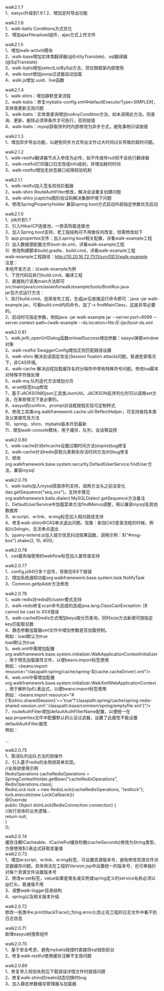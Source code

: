 walk2.1.7  
1、easyui升级到1.8.1
2、增加定时导出功能

walk2.1.6  
1、walk-batis Conditions方式优化  
2、增加ajaxfileupload组件，ajax方式上传文件  

walk2.1.5  
1、增加walk-activiti模块  
2、walk-base增加实体类翻译器(@EntityTranslate)、sql翻译器(@SqlTranslate)  
3、walk-batis增加selectListBySql方法，但仅限框架内部使用  
4、walk-boot增加jsonp过滤器自动加载  
4、walk.js增加 uuid、live函数

walk2.1.4  
1、walk-shiro：增加静默登录流程  
2、walk-batis：修复mybatis-config.xml中defaultExecutorType=SIMPLE时，实体类更新无效问题  
3、walk-batis：实体类查询增加noAnyCondition方法，如未调用此方法，则查询、更新、删除必须带条件才可执行，否则抛错  
4、walk-batis：mysql获取序列时内部修改为异步方式，避免事物只读抛错  

walk2.1.3  
1、增加异步导出功能，以避免同步方式导出文件过大时间过长导致的超时问题。  

walk2.1.2  
1、walk-restful翻译器节点入参改为必传，如不传或传null则不会执行翻译器  
2、walk-restful打印接口日志改成info级别，并增加耗时时间  
3、walk-restful增加无状态接口权限校验机制  

walk2.1.1  
1、walk-restful加入签名校验拦截器  
2、walk-shiro RouteAuthFilter修改，解决会话重复创建问题  
3、walk-shiro jcaptcha图形验证码解决集群环境下问题  
4、修改SpringPropertyHolder 兼容spring boot方式启动外部指定参数优先启动  

walk2.1.0  
1、jdk升到1.7  
2、引入HikariCP连接池，一款高性能连接池  
3、加入Spring boot支持，老工程结构可不用做任何改变，但需修改如下  
	1）app.properties文件：加入spring boot相关配置，详看walk-example工程  
	2）加入数据源配置文件boot-ds.xml，详看walk-example工程  
	3）修改构建脚本build.gradle、build.cmd，详看walk-example工程  
	walk-example工程路径：http://10.20.16.72:7511/svn/DD3/walk-example  
注意：  
	本地开发方法：以walk-example为例  
		1、下完代码后执行build.cmd，编译工程  
		2、直接执行该类main方法即可src/main/java/com/asiainfo/walk/example/tools/BootRun.java  
	jar包方式运行方法：  
		1、执行build.cmd，选择发布工程，生成jar后直接运行命令即可：java -jar walk-example.jar。可看build.cmd内的命令，加了-x findMainClass，这是非常必要的。  
		2、启动时可指定参数，例如java -jar walk-example.jar --server.port=8089 --server.context-path=/walk-example --ds.location=file:/E:/jar/boot-ds.xml  

walk2.0.81  
1、walk.js中_openUrlDialog函数onloadSuccess增加参数：easyui弹窗window对象  
2、walk-restful SwaggerConfig增加正则匹配路径设置  
3、walk-shiro 解决会话固定攻击(Session fixation attack)问题。普通登录情况下，非CAS环境。  
4、walk-cache 解决远程加载缓存名时分隔符中带有特殊符号问题。修改lua脚本对特殊字符做处理  
5、walk-mq 队列迭代方法增加分页  
6、w:set标签bug修改  
7、基于JACKSON的json工具类JsonUtil。JACKSON反序列化时可以调用set方法，在某些情况下是必要的。  
8、easyui的confirm、prompt对话框按钮实现可定制样式  
9、修改工具类org.walkframework.cache.util.ReflectHelper，可支持查找本类及父类属性及方法  
10、spring、shiro、mybatis版本升到最新  
11、增加walk-console模块，用于缓存、队列、会话等监控  

walk2.0.80  
1、walk-cache针对ehcache设置过期时间方法(expire)bug修复  
2、walk-cache针对redis获取元素剩余存活时间方法(ttl)bug修复  
3、修改org.walkframework.base.system.security.DefaultUserService.findUser方法，兼容mysql  

walk2.0.79  
1、walk-batis加入mysql获取序列支持，调用方法与之前没变化dao.getSequence("seq_xxx")。支持步骤见org.walkframework.batis.dialect.MySQLDialect getSequence方法备注  
2、DefaultUserService中加载菜单方法findMenus调整，用以兼容mysql及其他数据库  
3、w:script、w:link、w:img标签加入相对路径支持  
4、修复walk-shiro中CAS单点退出问题。现象：新加CAS登录流程的时候，例如/o2ologin，无法单点退出  
5、jquery-extend.js加入提示信息抖动效果函数，调用示例：$("#msg-box").shake(2, 10, 400);  

walk2.0.78  
1、cas服务端使用的webflow标签加入属性值支持  

walk2.0.77  
1、config.js94行多个逗号，导致在IE6下报错  
2、增加系统通知功能org.walkframework.base.system.task.NotifyTask  
3、Common.getIpAddr方法修改  

walk2.0.76  
1、walk-redis对redis的cluster模式支持  
2、walk-redis修复scan命令造成的造成java.lang.ClassCastException: [B cannot be cast to XXX错误  
3、walk-cache的redis方式增加keys按分页查询，同时size方法新增可按指定key匹配取总数  
4、静态参数加载器xml文件中增加参数是否加载控制。  
	例如：<StaticParams load="false">load默认为true  
		  <table key="TD_S_STATIC" load="false"/> load默认为true  
5、web.xml中需增加配置org.walkframework.base.system.initializer.WalkApplicationContextInitializer，用于预先加载属性文件，以便beans:import标签使用  
	例如：<beans:import resource="classpath:spring/cache/spring-${cache.cacheDriver}.xml"/>  
6、web.xml中需增加配置org.walkframework.base.system.initializer.WalkXmlWebApplicationContext，用于解析SpEL表达式，以便beans:import标签使用  
	例如：<beans:import resource="#{'${shiro.sharedSession}'=='true'?'classpath:spring/cache/spring-redis-shared-session.xml':'classpath:base/common/spring/emptyfile.xml'}"/>  
7、routeAuthFilter增加defaultAuthFilterName配置，以便统一在app.properties文件中配置默认的认证过滤器，设置了此属性不能设置defaultAuthFilter属性  
	例如：<bean id="routeAuthFilter" class="org.walkframework.shiro.web.filter.authc.RouteAuthFilter">  
        	<property name="defaultAuthFilterName" value="#{'${shiro.defaultAuthFilter}'!=''?'${shiro.defaultAuthFilter}':'formAuthFilter'}"/>  
        	...  
        	
walk2.0.75  
1、取消队列出队方法的锁操作  
2、引入基于redis的全局锁简单实现。  
//全局锁使用示例  
RedisOperations cacheRedisOperations = SpringContextHolder.getBean("cacheRedisOperations", RedisOperations.class);   
RedisLock lock = new RedisLock(cacheRedisOperations, "testlock");  
lock.execute(new LockCallback<Object>(){  
	@Override  
	public Object doInLock(RedisConnection connection) {  
		//执行具体的业务逻辑...  
		return null;  
	}  
});  
 
walk2.0.74  
缓存注解ICacheable、ICachePut缓存秒数(cacheSeconds)修改为String类型，方便使用${}表达式获取变量值  
walk2.0.73  
1、增加w:script、w:link、w:img标签，可设置资源版本号，避免修改资源文件浏览器缓存问题。具体用法在工程的Version.jsp中设置统一的版本号，也可单独针对每个资源文件设置版本号  
2、修改w:set标签，value如果是类名或实例或spring定义的service名称必须以@打头，普通值不用  
3、调整walk-logger目录结构  
4、spring以及相关版本升级  

walk2.0.72  
修改一些类中e.printStackTrace();为log.error();防止在工程的日志文件中看不到日志信息  

walk2.0.71  
新增easyui树搜索组件  

walk2.0.70  
1、基于安全考虑，避免mybatis抛错时直接将sql抛到前台  
2、修复walk-restful使用缓存注解不生效问题  

walk2.0.69  
1、修复导入校验失败后下载错误详情文件时报错问题  
2、修复walk-shiro的realm动态切换时bug  
3、加入静态参数缓存管理器与加载器  
